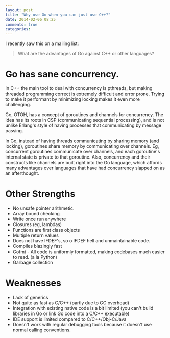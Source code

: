 ```yaml
---
layout: post
title: "Why use Go when you can just use C++?"
date: 2014-02-06 08:25
comments: true
categories: 
---
```


I recently saw this on a mailing list:

> What are the advantages of Go against C++ or other languages?


# Go has sane concurrency.

In C++ the main tool to deal with concurrency is pthreads, but making threaded programming correct is extremely difficult and error prone.  Trying to make it performant by minimizing locking makes it even more challenging.

Go, OTOH, has a concept of goroutines and channels for concurrency.  The idea has its roots in CSP (communicating sequential processing), and is not unlike Erlang's style of having processes that communicating by message passing.  

In Go, instead of having threads communicating by sharing memory (and locking), goroutines share memory by communicating over channels.  Eg, concurrent goroutines communicate over channels, and each goroutine's internal state is private to that goroutine.  Also, concurrency and their constructs like channels are built right into the Go language, which affords many advantages over languages that have had concurrency slapped on as an afterthought.

# Other Strengths

* No unsafe pointer arithmetic.  
* Array bound checking
* Write once run anywhere
* Closures (eg, lambdas)
* Functions are first class objects
* Multiple return values
* Does not have IFDEF's, so o IFDEF hell and unmaintainable code.
* Compiles blazingly fast
* Gofmt - All code is uniformly formatted, making codebases much easier to read.  (a la Python)
* Garbage collection


# Weaknesses

* Lack of generics
* Not quite as fast as C/C++ (partly due to GC overhead)
* Integration with existing native code is a bit limited (you can't build libraries in Go or link Go code into a C/C++ executable)
* IDE support is limited compared to C/C++/Obj-C/Java
* Doesn't work with regular debugging tools because it doesn't use normal calling conventions.
